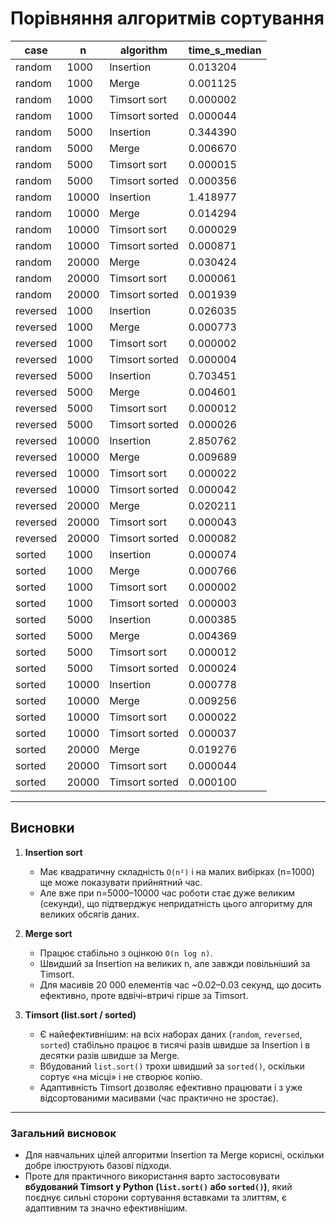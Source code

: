 # Порівняння алгоритмів сортування

| case     | n     | algorithm      | time_s_median |
|----------|-------|----------------|---------------|
| random   | 1000  | Insertion      | 0.013204      |
| random   | 1000  | Merge          | 0.001125      |
| random   | 1000  | Timsort sort   | 0.000002      |
| random   | 1000  | Timsort sorted | 0.000044      |
| random   | 5000  | Insertion      | 0.344390      |
| random   | 5000  | Merge          | 0.006670      |
| random   | 5000  | Timsort sort   | 0.000015      |
| random   | 5000  | Timsort sorted | 0.000356      |
| random   | 10000 | Insertion      | 1.418977      |
| random   | 10000 | Merge          | 0.014294      |
| random   | 10000 | Timsort sort   | 0.000029      |
| random   | 10000 | Timsort sorted | 0.000871      |
| random   | 20000 | Merge          | 0.030424      |
| random   | 20000 | Timsort sort   | 0.000061      |
| random   | 20000 | Timsort sorted | 0.001939      |
| reversed | 1000  | Insertion      | 0.026035      |
| reversed | 1000  | Merge          | 0.000773      |
| reversed | 1000  | Timsort sort   | 0.000002      |
| reversed | 1000  | Timsort sorted | 0.000004      |
| reversed | 5000  | Insertion      | 0.703451      |
| reversed | 5000  | Merge          | 0.004601      |
| reversed | 5000  | Timsort sort   | 0.000012      |
| reversed | 5000  | Timsort sorted | 0.000026      |
| reversed | 10000 | Insertion      | 2.850762      |
| reversed | 10000 | Merge          | 0.009689      |
| reversed | 10000 | Timsort sort   | 0.000022      |
| reversed | 10000 | Timsort sorted | 0.000042      |
| reversed | 20000 | Merge          | 0.020211      |
| reversed | 20000 | Timsort sort   | 0.000043      |
| reversed | 20000 | Timsort sorted | 0.000082      |
| sorted   | 1000  | Insertion      | 0.000074      |
| sorted   | 1000  | Merge          | 0.000766      |
| sorted   | 1000  | Timsort sort   | 0.000002      |
| sorted   | 1000  | Timsort sorted | 0.000003      |
| sorted   | 5000  | Insertion      | 0.000385      |
| sorted   | 5000  | Merge          | 0.004369      |
| sorted   | 5000  | Timsort sort   | 0.000012      |
| sorted   | 5000  | Timsort sorted | 0.000024      |
| sorted   | 10000 | Insertion      | 0.000778      |
| sorted   | 10000 | Merge          | 0.009256      |
| sorted   | 10000 | Timsort sort   | 0.000022      |
| sorted   | 10000 | Timsort sorted | 0.000037      |
| sorted   | 20000 | Merge          | 0.019276      |
| sorted   | 20000 | Timsort sort   | 0.000044      |
| sorted   | 20000 | Timsort sorted | 0.000100      |

---

## Висновки

1. **Insertion sort**  
   - Має квадратичну складність `O(n²)` і на малих вибірках (n=1000) ще може показувати прийнятний час.  
   - Але вже при n=5000–10000 час роботи стає дуже великим (секунди), що підтверджує непридатність цього алгоритму для великих обсягів даних.

2. **Merge sort**  
   - Працює стабільно з оцінкою `O(n log n)`.  
   - Швидший за Insertion на великих n, але завжди повільніший за Timsort.  
   - Для масивів 20 000 елементів час ~0.02–0.03 секунд, що досить ефективно, проте вдвічі–втричі гірше за Timsort.

3. **Timsort (list.sort / sorted)**  
   - Є найефективнішим: на всіх наборах даних (`random`, `reversed`, `sorted`) стабільно працює в тисячі разів швидше за Insertion і в десятки разів швидше за Merge.  
   - Вбудований `list.sort()` трохи швидший за `sorted()`, оскільки сортує «на місці» і не створює копію.  
   - Адаптивність Timsort дозволяє ефективно працювати і з уже відсортованими масивами (час практично не зростає).

---

### Загальний висновок
- Для навчальних цілей алгоритми Insertion та Merge корисні, оскільки добре ілюструють базові підходи.  
- Проте для практичного використання варто застосовувати **вбудований Timsort у Python (`list.sort()` або `sorted()`)**, який поєднує сильні сторони сортування вставками та злиттям, є адаптивним та значно ефективнішим.  
